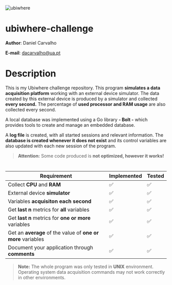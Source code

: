 ![ubiwhere](https://portugalsmartcities.fil.pt/wp-content/uploads/filexp/147/001.png)
# ubiwhere-challenge
**Author**: Daniel Carvalho

**E-mail**: dacarvalho@ua.pt

# Description
This is my Ubiwhere challenge repository. This program **simulates a data acquisition platform** working with an external device simulator.
The data created by this external device is produced by a simulator and collected **every second.**
The percentage of **used processor and RAM usage** are also collected every second.

A local database was implemented using a Go library **- Bolt -** which provides tools to create and manage an embedded database.

A **log file** is created, with all started sessions and relevant information. The **database is created whenever it does not exist** and its control variables are also updated with each new session of the program.

> **Attention:** Some code produced is **not optimized, however it works!**

# 
|Requirement               |Implemented                | Tested |
|----------------|-------------------------------|--------------|
|Collect **CPU** and **RAM**                |:white_check_mark: |:white_check_mark: |
|External device **simulator**          |:white_check_mark: |:white_check_mark: |
|Variables **acquisiton each second**   |:white_check_mark: |:white_check_mark: |
|Get **last n** metrics for **all** variables   |:white_check_mark: |:white_check_mark: |
|Get **last n** metrics for **one or more** variables   |:white_check_mark: |:white_check_mark: |
|Get an **average** of the value of **one or more** variables  |:white_check_mark: |:white_check_mark: |
|Document your application through **comments**  |:white_check_mark: |:white_check_mark: |




> **Note:** The whole program was only tested in **UNIX** environment. Operating system data acquisition commands may not work
correctly in other environments.



